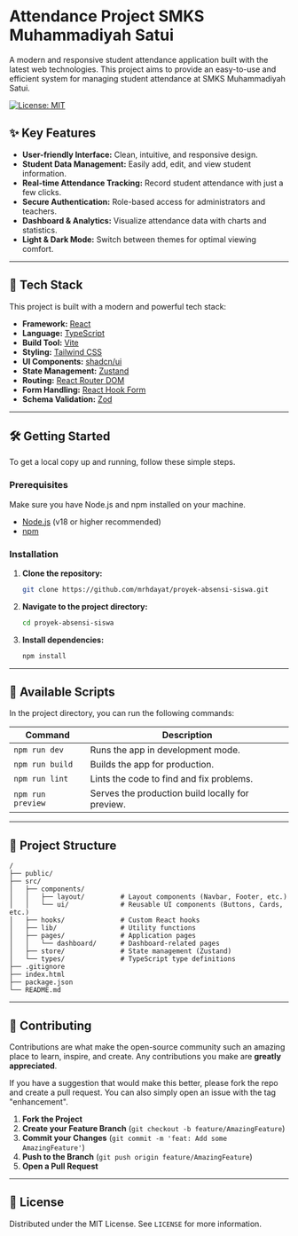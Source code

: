 #  Attendance Project SMKS Muhammadiyah Satui

A modern and responsive student attendance application built with the latest web technologies. This project aims to provide an easy-to-use and efficient system for managing student attendance at SMKS Muhammadiyah Satui.

[![License: MIT](https://img.shields.io/badge/License-MIT-yellow.svg)](https://opensource.org/licenses/MIT)

## ✨ Key Features

*   **User-friendly Interface:** Clean, intuitive, and responsive design.
*   **Student Data Management:** Easily add, edit, and view student information.
*   **Real-time Attendance Tracking:** Record student attendance with just a few clicks.
*   **Secure Authentication:** Role-based access for administrators and teachers.
*   **Dashboard & Analytics:** Visualize attendance data with charts and statistics.
*   **Light & Dark Mode:** Switch between themes for optimal viewing comfort.

---

## 🚀 Tech Stack

This project is built with a modern and powerful tech stack:

*   **Framework:** [React](https://reactjs.org/)
*   **Language:** [TypeScript](https://www.typescriptlang.org/)
*   **Build Tool:** [Vite](https://vitejs.dev/)
*   **Styling:** [Tailwind CSS](https://tailwindcss.com/)
*   **UI Components:** [shadcn/ui](https://ui.shadcn.com/)
*   **State Management:** [Zustand](https://zustand-demo.pmnd.rs/)
*   **Routing:** [React Router DOM](https://reactrouter.com/)
*   **Form Handling:** [React Hook Form](https://react-hook-form.com/)
*   **Schema Validation:** [Zod](https://zod.dev/)

---

## 🛠️ Getting Started

To get a local copy up and running, follow these simple steps.

### Prerequisites

Make sure you have Node.js and npm installed on your machine.
*   [Node.js](https://nodejs.org/) (v18 or higher recommended)
*   [npm](https://www.npmjs.com/)

### Installation

1.  **Clone the repository:**
    ```bash
    git clone https://github.com/mrhdayat/proyek-absensi-siswa.git
    ```
2.  **Navigate to the project directory:**
    ```bash
    cd proyek-absensi-siswa
    ```
3.  **Install dependencies:**
    ```bash
    npm install
    ```

---

## 📜 Available Scripts

In the project directory, you can run the following commands:

| Command         | Description                                         |
| --------------- | --------------------------------------------------- |
| `npm run dev`   | Runs the app in development mode.                   |
| `npm run build` | Builds the app for production.                      |
| `npm run lint`  | Lints the code to find and fix problems.            |
| `npm run preview`| Serves the production build locally for preview.    |

---

## 📁 Project Structure

```
/
├── public/
├── src/
│   ├── components/
│   │   ├── layout/         # Layout components (Navbar, Footer, etc.)
│   │   └── ui/             # Reusable UI components (Buttons, Cards, etc.)
│   ├── hooks/              # Custom React hooks
│   ├── lib/                # Utility functions
│   ├── pages/              # Application pages
│   │   └── dashboard/      # Dashboard-related pages
│   ├── store/              # State management (Zustand)
│   └── types/              # TypeScript type definitions
├── .gitignore
├── index.html
├── package.json
└── README.md
```

---

## 🤝 Contributing

Contributions are what make the open-source community such an amazing place to learn, inspire, and create. Any contributions you make are **greatly appreciated**.

If you have a suggestion that would make this better, please fork the repo and create a pull request. You can also simply open an issue with the tag "enhancement".

1.  **Fork the Project**
2.  **Create your Feature Branch** (`git checkout -b feature/AmazingFeature`)
3.  **Commit your Changes** (`git commit -m 'feat: Add some AmazingFeature'`)
4.  **Push to the Branch** (`git push origin feature/AmazingFeature`)
5.  **Open a Pull Request**

---

## 📝 License

Distributed under the MIT License. See `LICENSE` for more information.